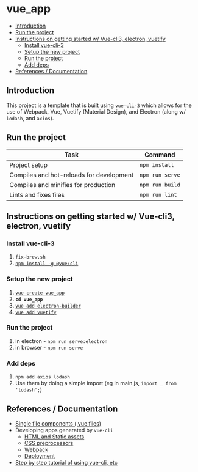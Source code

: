 # vue_app

<!-- START doctoc generated TOC please keep comment here to allow auto update -->
<!-- DON'T EDIT THIS SECTION, INSTEAD RE-RUN doctoc TO UPDATE -->


- [Introduction](#introduction)
- [Run the project](#run-the-project)
- [Instructions on getting started w/ Vue-cli3, electron, vuetify](#instructions-on-getting-started-w-vue-cli3-electron-vuetify)
  - [Install vue-cli-3](#install-vue-cli-3)
  - [Setup the new project](#setup-the-new-project)
  - [Run the project](#run-the-project-1)
  - [Add deps](#add-deps)
- [References / Documentation](#references--documentation)

<!-- END doctoc generated TOC please keep comment here to allow auto update -->

## Introduction

This project is a template that is built using `vue-cli-3` which allows for the
use of Webpack, Vue, Vuetify (Material Design), and Electron (along w/ `lodash`,
and `axios`).

## Run the project

| Task | Command  |
|---|---|
| Project setup | `npm install`  |
| Compiles and hot-reloads for development | `npm run serve`  |
| Compiles and minifies for production | `npm run build` |
| Lints and fixes files | `npm run lint` |

## Instructions on getting started w/ Vue-cli3, electron, vuetify

### Install vue-cli-3
1. `fix-brew.sh`
1. [`npm install -g @vue/cli`](https://cli.vuejs.org/guide/installation.html)

### Setup the new project
1. [`vue create vue_app`](https://lobotuerto.com/blog/quickstart-guide-for-a-new-vuejs-project/)
1. **`cd vue_app`**
1. [`vue add electron-builder`](https://nklayman.github.io/vue-cli-plugin-electron-builder/)
1. [`vue add vuetify`](https://github.com/vuetifyjs/vue-cli-plugin-vuetify)

### Run the project
1. in electron - `npm run serve:electron`
1. in browser - `npm run serve`

### Add deps
1. `npm add axios lodash`
1. Use them by doing a simple import (eg in main.js, `import _ from 'lodash';`)

## References / Documentation
- [Single file components (.vue files)](http://tinyurl.com/h8c9bbj)
- Developing apps generated by `vue-cli`
    - [HTML and Static assets](https://cli.vuejs.org/guide/html-and-static-assets.html)
    - [CSS preprocessors](https://cli.vuejs.org/guide/css.html)
    - [Webpack](https://cli.vuejs.org/guide/webpack.html)
    - [Deployment](https://cli.vuejs.org/guide/deployment.html#general-guidelines)
- [Step by step tutorial of using vue-cli, etc](http://tinyurl.com/ya8392qh)
